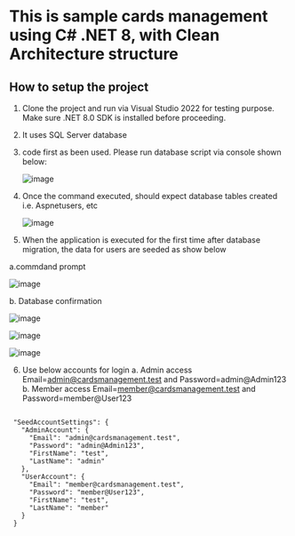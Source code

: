 # This is sample cards management using C# .NET 8, with Clean Architecture structure

## How to setup the project
1. Clone the project and run via Visual Studio 2022 for testing purpose. Make sure .NET 8.0 SDK is installed before proceeding.
2. It uses SQL Server database
3. code first as been used. Please run database script via console shown below:
   
    ![image](https://github.com/KIPROTICHK/CardsManagement/assets/11135927/dddea23e-434c-4204-946b-a8357845f242)

4. Once the command executed, should expect database tables created i.e. Aspnetusers, etc

    ![image](https://github.com/KIPROTICHK/CardsManagement/assets/11135927/1d518ff7-9ace-4236-a047-6c168b8aef21)

 
5. When the application is executed for the first time after database migration, the data for users are seeded as show below

a.commdand prompt

   ![image](https://github.com/KIPROTICHK/CardsManagement/assets/11135927/d8c2495f-f68c-4e5b-ba54-69a523741e66)


 b. Database confirmation


   ![image](https://github.com/KIPROTICHK/CardsManagement/assets/11135927/00840c63-438f-41bc-ab00-d5ebac3ddab8)

   ![image](https://github.com/KIPROTICHK/CardsManagement/assets/11135927/7d9750c2-cd11-420f-8199-f5cad221c4c5)

   ![image](https://github.com/KIPROTICHK/CardsManagement/assets/11135927/01282592-5c04-4c12-b6ca-9b81e11d8783)

   
6. Use below accounts for login
   a. Admin access  Email=admin@cardsmanagement.test and Password=admin@Admin123
   b. Member access  Email=member@cardsmanagement.test and Password=member@User123
 





<code>
 "SeedAccountSettings": {
   "AdminAccount": {
     "Email": "admin@cardsmanagement.test",
     "Password": "admin@Admin123",
     "FirstName": "test",
     "LastName": "admin"
   },
   "UserAccount": {
     "Email": "member@cardsmanagement.test",
     "Password": "member@User123",
     "FirstName": "test",
     "LastName": "member"
   }
 }
</code>
